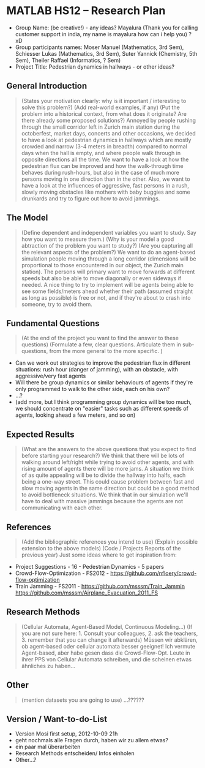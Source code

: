 # MATLAB HS12 – Research Plan

* Group Name: (be creative!) - any ideas? Mayalura (Thank you for calling customer support in india, my name is mayalura how can i help you) ? xD
* Group participants names: Moser Manuel (Mathematics, 3rd Sem), Schiesser Lukas (Mathematics, 3rd Sem), Suter Yannick (Chemistry, 5th Sem), Theiler Raffael (Informatics, ? Sem)
* Project Title: Pedestrian dynamics in hallways - or other ideas?

## General Introduction

> (States your motivation clearly: why is it important / interesting to solve this problem?)
> (Add real-world examples, if any)
> (Put the problem into a historical context, from what does it originate? Are there already some proposed solutions?)
Annoyed by people rushing through the small corridor left in Zurich main station during the octoberfest, market days, concerts and other occasions, we decided to have a look at pedestrian dynamics in hallways which are mostly crowded and narrow (3-4 meters in breadth) compared to normal days when the hall is empty, and where people walk through in opposite directions all the time. We want to have a look at how the pedestrian flux can be improved and how the walk-through time behaves during rush-hours, but also in the case of much more persons moving in one direction than in the other. Also, we want to have a look at the influences of aggressive, fast persons in a rush, slowly moving obstacles like mothers with baby buggies and some drunkards and try to figure out how to avoid jammings.

## The Model

> (Define dependent and independent variables you want to study. Say how you want to measure them.)
> (Why is your model a good abtraction of the problem you want to study?)
> (Are you capturing all the relevant aspects of the problem?)
We want to do an agent-based simulation people moving through a long corridor (dimensions will be proportional to those encountered in our object, the Zurich main station). The persons will primary want to move forwards at different speeds but also be able to move diagonally or even sideways if needed. A nice thing to try to implement will be agents being able to see some fields/meters ahead whether their path (assumed straight as long as possible) is free or not, and if they're about to crash into someone, try to avoid them.

## Fundamental Questions

> (At the end of the project you want to find the answer to these questions)
> (Formulate a few, clear questions. Articulate them in sub-questions, from the more general to the more specific. )
* Can we work out strategies to improve the pedestrian flux in different situations:
rush hour (danger of jamming), with an obstacle, with aggressive/very fast agents
* Will there be group dynamics or similar behaviours of agents if they're only programmed to walk to the other side, each on his own?
* ...?
* (add more, but I think programming group dynamics will be too much, we should concentrate on "easier" tasks such as different speeds of agents, looking ahead a few meters, and so on)

## Expected Results

> (What are the answers to the above questions that you expect to find before starting your research?)
We think that there will be lots of walking around left/right while trying to avoid other agents, and with rising amount of agents there will be more jams.
A situation we think of as quite appealing will be to divide the hallway into halfs, each being a one-way street. This could cause problem between fast and slow moving agents in the same direction but could be a good method to avoid bottleneck situations.
We think that in our simulation we'll have to deal with massive jammings because the agents are not communicating with each other.


## References 

> (Add the bibliographic references you intend to use)
> (Explain possible extension to the above models)
> (Code / Projects Reports of the previous year)
Just some ideas where to get inspiration from:
* Project Suggestions - 16 - Pedestrian Dynamics - 5 papers
* Crowd-Flow-Optimization - FS2012 - https://github.com/nfloery/crowd-flow-optimization
* Train Jamming - FS2011 - https://github.com/msssm/Train_Jammin https://github.com/msssm/Airplane_Evacuation_2011_FS

## Research Methods

> (Cellular Automata, Agent-Based Model, Continuous Modeling...) (If you are not sure here: 1. Consult your colleagues, 2. ask the teachers, 3. remember that you can change it afterwards)
Müssen wir abklären, ob agent-based oder cellular automata besser geeignet! Ich vermute Agent-based, aber habe gesen dass die Crowd-Flow-Opt. Leute in ihrer PPS von Cellular Automata schreiben, und die scheinen etwas ähnliches zu haben...


## Other

> (mention datasets you are going to use)
...??????

## Version / Want-to-do-List

* Version Mosi first setup, 2012-10-09 21h
* geht nochmals alle Fragen durch, haben wir zu allem etwas?
* ein paar mal überarbeiten
* Research Methods entscheiden/ Infos einholen
* Other...?